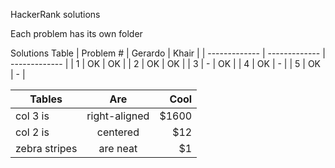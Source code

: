 HackerRank solutions

Each problem has its own folder

Solutions Table
| Problem # | Gerardo | Khair |
| ------------- | ------------- | ------------- |
| 1 | OK | OK |
| 2 | OK | OK |
| 3 | - | OK |
| 4 | OK | - |
| 5 | OK | - |

| Tables        | Are           | Cool  |
| ------------- |:-------------:| -----:|
| col 3 is      | right-aligned | $1600 |
| col 2 is      | centered      |   $12 |
| zebra stripes | are neat      |    $1 |
